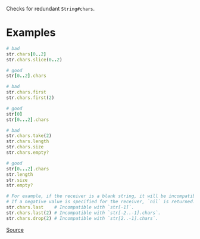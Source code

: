 
Checks for redundant `String#chars`.

# Examples

```ruby
# bad
str.chars[0..2]
str.chars.slice(0..2)

# good
str[0..2].chars

# bad
str.chars.first
str.chars.first(2)

# good
str[0]
str[0...2].chars

# bad
str.chars.take(2)
str.chars.length
str.chars.size
str.chars.empty?

# good
str[0...2].chars
str.length
str.size
str.empty?

# For example, if the receiver is a blank string, it will be incompatible.
# If a negative value is specified for the receiver, `nil` is returned.
str.chars.last    # Incompatible with `str[-1]`.
str.chars.last(2) # Incompatible with `str[-2..-1].chars`.
str.chars.drop(2) # Incompatible with `str[2..-1].chars`.
```

[Source](http://www.rubydoc.info/gems/rubocop/RuboCop/Cop/Performance/RedundantStringChars)